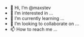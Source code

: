 - 👋 Hi, I’m @maxstev
- 👀 I’m interested in ...
- 🌱 I’m currently learning ...
- 💞️ I’m looking to collaborate on ...
- 📫 How to reach me ...

<!---
maxstev/maxstev is a ✨ special ✨ repository because its `README.md` (this file) appears on your GitHub profile.
You can click the Preview link to take a look at your changes.
--->
